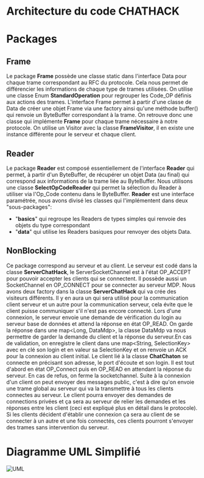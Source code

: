 ﻿# Architecture du code CHATHACK
# Packages
## Frame
Le package **Frame** possède une classe static dans l'interface Data pour chaque trame correspondant au RFC du protocole. Cela nous permet de différencier les informations de chaque type de trames utilisées.
On utilise une classe Enum **StandardOperation** pour regrouper les Code_OP définis aux actions des trames.
L'interface Frame permet à partir d'une classe de Data de créer une objet Frame via une factory ainsi qu'une méthode buffer() qui renvoie un ByteBuffer correspondant à la trame. 
On retrouve donc une classe qui implémente **Frame** pour chaque trame nécessaire à notre protocole.
On utilise un Visitor avec la classe **FrameVisitor**, il en existe une instance différente pour le serveur et chaque client.
## Reader
Le package **Reader** est composé essentiellement de l'interface **Reader** qui permet, à partir d'un ByteBuffer, de récupérer un objet Data (au final) qui correspond aux informations de la trame liée au ByteBuffer. 
Nous utilisons une classe **SelectOpCodeReader** qui permet la sélection du Reader à utiliser via l'Op_Code contenu dans le ByteBuffer.
**Reader** est une interface paramétrée, nous avons divisé les classes qui l'implémentent dans deux "sous-packages": 
- "**basics**" qui regroupe les Readers de types simples qui renvoie des objets du type correspondant
- "**data**" qui utilise les Readers basiques pour renvoyer des objets Data.
## NonBlocking
Ce package correspond au serveur et au client.
Le serveur est codé dans la classe **ServerChatHack**, le ServerSocketChannel est à l'état OP_ACCEPT pour pouvoir accepter les clients qui se connectent. Il possède aussi un SocketChannel en OP_CONNECT pour se connecter au serveur MDP.  Nous avons deux factory dans la classe **ServerChatHack** qui va crée des visiteurs différents. Il y en aura un qui sera utilisé pour la communication client serveur et un autre pour la communication serveur, cela évite que le client puisse communiquer s'il n'est pas encore connecté.
Lors d'une connexion, le serveur envoie une demande de vérification du login au serveur base de données et attend la réponse en état OP_READ. On garde la réponse dans une map<Long, DataMdp>, la classe DataMdp va nous permettre de garder la demande du client et la réponse du serveur.En cas de validation, on enregistre le client dans une map<String, SelectionKey> avec en clé son login et en valeur sa SelectionKey et on renvoie un ACK pour la connexion au client initial. 
Le client lié à la classe  **ChatChaton** se connecte en précisant son adresse, le port d'écoute et son login. Il est tout d'abord en état OP_Connect puis en OP_READ en attendant la réponse du serveur. En cas de refus, on ferme la socketchannel.
Suite à la connexion d'un client on peut envoyer des messages public, c'est à dire qu'on envoie une trame global au serveur qui va la transmettre à tous les clients connectes au serveur.
Le client pourra envoyer des demandes de connections privées et ça sera au serveur de relier les demandes et les réponses entre les client (ceci est expliqué plus en détail dans le protocole). Si les clients décident d'établir une connexion ça sera au client de se connecter à un autre et une fois connectés, ces clients pourront s'envoyer des trames sans intervention du serveur.

# Diagramme UML Simplifié

![UML](https://www.plantuml.com/plantuml/img/hLVTSjew4BukJw5BpeJu0JePJWaXQQO4Ci3qdBkEiDUWGLW-iapAzEJTkvBy8zlOWIRC0DAkzji_UTVx9L5KgdJFUxsO-Zkw0H9ABurXxqMWFEN7NYIYDHV-ZaKRygj7yEDpcYHa2V80ShobwYjAPYpzkJe85X1EqyZVzl-gaMF98lKDZibfpX8u-0e2FD6tQoOYt90T7At0g_brxD0MwA-8kcruxRssEoc11Y0p08ZIFNcMmeSaMIggqiH1lflF9eF5vFvnEXrC5elvecuLUW4of3wGXG6zMGrTmwguiTsvmLYH3QX6T2Ga1RKH0XkfUUoB03AbsTyTLNHOqVyBCwwO_-eU83xwhw1_UrHmcuOXHcAzRkYgMdujsMQhheUPb-Q4NPBhGBn4ryYgNf6JHyhi6NRJ4-Bfezx_5KNc9n8A28TG4H6U4lnC_c6SayHmYDe2CIQJBDTA41h7_EYLO9QFQ5K4jeyvx07pIlQfOhZ9C9AkAnLAkeSiykMTk7Ue9XzkpCsVa_eyLrTMocR9h1-uM5FUrzcpop5dQ209a72E_4HA8OsuMPqjDnPHP1zA8rnkBzHV2Zu5SGtAtXgaNug68bQs3N01iOWIE1ltMR83haka1VoNGeBroMXePxz7Wp6n3V-Tzezy7-9MytFkfVXFM1Nm2N11CzAbIFUCLs3q_coCaRypilX_gTvSjDoUZJ0L6v4g8ssNZkJ9hg1FEWMWGDRq5VnK6NY-xI-LrArNuVg4FOqAK4gxP4IXKK1bC8z1Kfri8aoj790CduiDYuhTtkQlHQ6j6QKcMqswLDGvqZufOsItw6YKbb9TdTMXUOtLbVZw_4yarvsTn_emvJUMF2GnTjCN8OCtRIfhr2cp2kv5HVADejMfA2yRnj_SUIxGLTRcJ4VrAbLrLC0tWevduYBU8PEOREDzGKi0yn9Ouhac5XMgmyAYndsaWGFz09DOI8UDxyIWHW6-cILPh9NOGNH-kEjvRMq67-j99eEQkatDQtZ3mBpUjvhr1oN5BVWDXQOjN5Z1GfIPONqU4ESDInFjiiKCNVbBzRejV6nLSnfCmyjtQAl6e4LtrfvAlLdhEY-mZOvM7q9CD_pE4gQ4T5zmRrO4MnT4GKBii54v-BA5g3_M03T_5-TmObB760sun_bDMuIy15-k9LaDI7dC00r9c3eUvmsQSljsZ57oWHtoX3lscoclwNjf-NW-cqt-VPpF1WNfOJg_7Kr_F4sMoz73P40AnlFYyVjeDVbHoZHvkLJlaql5GL836ThTn9KtfD7uMxuqqsOcRN-ld7AFOyEdIigTvbRpSQWx8eP4zRFsc5zN9pecTfutF35OENmpcbKpQhWs2PwPfqxncs4lpchW4YE_9bqZvUc3jS6o7FAKYFM8PnpuJ9veTCJQ7h032rBAJMzEF3tNVS4xbkxvRm00)

